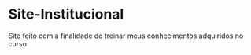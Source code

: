 # Site-Institucional
 Site feito com a finalidade de treinar meus conhecimentos adquiridos no curso
